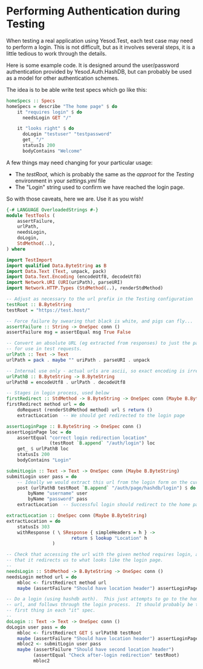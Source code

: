 # Performing Authentication during Testing

When testing a real application using Yesod.Test, each test case may need to perform a login.  This is not difficult, but as it involves several steps, it is a little tedious to work through the details.

Here is some example code.  It is designed around the user/password authentication provided by Yesod.Auth.HashDB, but can probably be used as a model for other authentication schemes.

The idea is to be able write test specs which go like this:

```haskell
homeSpecs :: Specs
homeSpecs = describe "The home page" $ do
    it "requires login" $ do
      needsLogin GET "/"

    it "looks right" $ do
      doLogin "testuser" "testpassword"
      get_ "/"
      statusIs 200
      bodyContains "Welcome"
```

A few things may need changing for your particular usage:

* The *testRoot,* which is probably the same as the *approot* for the *Testing* environment in your *settings.yml* file
* The "Login" string used to confirm we have reached the login page.

So with those caveats, here we are.  Use it as you wish!

```haskell
{-# LANGUAGE OverloadedStrings #-}
module TestTools (
    assertFailure,
    urlPath,
    needsLogin,
    doLogin,
    StdMethod(..),
) where

import TestImport
import qualified Data.ByteString as B
import Data.Text (Text, unpack, pack)
import Data.Text.Encoding (encodeUtf8, decodeUtf8)
import Network.URI (URI(uriPath), parseURI)
import Network.HTTP.Types (StdMethod(..), renderStdMethod)

-- Adjust as necessary to the url prefix in the Testing configuration
testRoot :: B.ByteString
testRoot = "https://test.host/"

-- Force failure by swearing that black is white, and pigs can fly...
assertFailure :: String -> OneSpec conn ()
assertFailure msg = assertEqual msg True False

-- Convert an absolute URL (eg extracted from responses) to just the path
-- for use in test requests.
urlPath :: Text -> Text
urlPath = pack . maybe "" uriPath . parseURI . unpack

-- Internal use only - actual urls are ascii, so exact encoding is irrelevant
urlPathB :: B.ByteString -> B.ByteString
urlPathB = encodeUtf8 . urlPath . decodeUtf8

-- Stages in login process, used below
firstRedirect :: StdMethod -> B.ByteString -> OneSpec conn (Maybe B.ByteString)
firstRedirect method url = do
    doRequest (renderStdMethod method) url $ return ()
    extractLocation  -- We should get redirected to the login page

assertLoginPage :: B.ByteString -> OneSpec conn ()
assertLoginPage loc = do
    assertEqual "correct login redirection location"
                (testRoot `B.append` "/auth/login") loc
    get_ $ urlPathB loc
    statusIs 200
    bodyContains "Login"

submitLogin :: Text -> Text -> OneSpec conn (Maybe B.ByteString)
submitLogin user pass = do
    -- Ideally we would extract this url from the login form on the current page
    post (urlPathB testRoot `B.append` "/auth/page/hashdb/login") $ do
        byName "username" user
        byName "password" pass
    extractLocation  -- Successful login should redirect to the home page

extractLocation :: OneSpec conn (Maybe B.ByteString)
extractLocation = do
    statusIs 303
    withResponse ( \ SResponse { simpleHeaders = h } ->
                        return $ lookup "Location" h
                 )

-- Check that accessing the url with the given method requires login, and
-- that it redirects us to what looks like the login page.
--
needsLogin :: StdMethod -> B.ByteString -> OneSpec conn ()
needsLogin method url = do
    mbloc <- firstRedirect method url
    maybe (assertFailure "Should have location header") assertLoginPage mbloc

-- Do a login (using hashdb auth).  This just attempts to go to the home
-- url, and follows through the login process.  It should probably be the
-- first thing in each "it" spec.
--
doLogin :: Text -> Text -> OneSpec conn ()
doLogin user pass = do
    mbloc <- firstRedirect GET $ urlPathB testRoot
    maybe (assertFailure "Should have location header") assertLoginPage mbloc
    mbloc2 <- submitLogin user pass
    maybe (assertFailure "Should have second location header")
          (assertEqual "Check after-login redirection" testRoot)
          mbloc2
```
